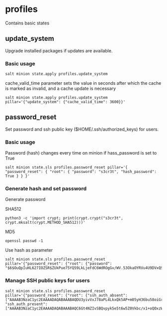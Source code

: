 # profiles

Contains basic states

## update_system

Upgrade installed packages if updates are available.

### Basic usage
```
salt minion state.apply profiles.update_system
```

cache_valid_time parameter sets the value in seconds after which the cache is marked as invalid, and a cache update is necessary

```
salt minion state.apply profiles.update_system pillar='{"update_system": {"cache_valid_time": 3600}}'
```

## password_reset

Set password and ssh public key ($HOME/.ssh/authorized_keys) for users.

### Basic usage

Password (hash) changes every time on minion if hass_password is set to True
```
salt minion state.sls profiles.password_reset pillar='{ "password_reset": { "root": { "password": "s3cr3t", "hash_password": True } } }'
```

### Generate hash and set password

Generate password

SHA512
```
python3 -c 'import crypt; print(crypt.crypt("s3cr3t", crypt.mksalt(crypt.METHOD_SHA512)))'
```

MD5
```
openssl passwd -1
```

Use hash as parameter
```
salt minion state.sls profiles.password_reset pillar='{"password_reset": {"root": {"password": "$6$OuQpIuHL627IOZSR$ZUkPue75YQ59LkLjeFdC6WdROgGv/WV.53OkaOYRVu4U9DVxQS0HG0PTZHG8IKg4WOwxo2y0gQYcApoDQElAD0"}}}'
```

### Manage SSH public keys for users

```
salt minion state.sls profiles.password_reset pillar='{"password_reset": {"root": {"ssh_auth_absent": ["AAAAB3NzaC1yc2EAAAADAQABAAABAQDU3yivVxJ78aPL4LkxQk5AP+m05yH36bu58oiGr4f0iJARFRov74VrgogYP1dPsMy8u2dYEUURQ+64EJ304wwzK0scXyerdLrrKnAh0Az5uQsnC8r7mmonj2qjuA6YQo3mCem4ckfeJ40x97RClXVI5/WF+wGaPKzxJXAxmDXyuiHpbBv3oV8H/BMGF675ONn4CNFojgdGsjgSpIYzZFh97njSUUOKW9hsbxtPCqFjVVJL7MdkGjTm5S/2ybFGcQI9snRXzCQXuZcsjvqolxX5a3kN5xSGIMM9zRTZ/nZ/UpQ2fbW9Ff/XksOGmoRupKH1+YtqXOS0xNtXcWscPCOv"], "ssh_auth_present": ["AAAAB3NzaC1yc2EAAAADAQABAAABAQC6Gt4NZIvSBQvpyk5e5t6w5Z0Vkbc/x1+oQOxzWiMc9pHKvMaadLPtIy8hTbn8pmoAKE2pwbo61r/7/yRFtuKa/+DWbhHg59i/LjSLx+LzxSY7fMU+Y8c3/GAhZH07T12JsL9ZKnK79kHaGg7ibCglvpKKvTvkBFVabs5SJZx4OZyfRgOgIW0qy5SADFdckbI/qdtHVaH5rncSaEI7WPJa1hs8yr2oxSGuYJAPC2831wzyhZJg3XfolQzPHtMKlhKgGz4HDXjjfwCfqPuR43s2M+wPwdcaZqtEDtiwUD7x/4YOiGSncfLce53o2wjKzHBaUw6WS7pBPsioAgj6lWqf"]}}}'
```

